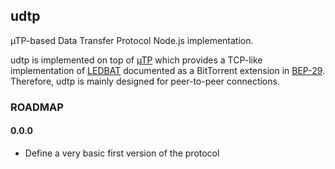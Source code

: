 ## udtp

µTP-based Data Transfer Protocol Node.js implementation.

udtp is implemented on top of [µTP](https://github.com/bittorrent/libutp) which provides a TCP-like implementation of [LEDBAT](http://datatracker.ietf.org/wg/ledbat/charter/) documented as a BitTorrent extension in [BEP-29](http://www.bittorrent.org/beps/bep_0029.html). Therefore, udtp is mainly designed for peer-to-peer connections.


### ROADMAP

#### 0.0.0
- Define a very basic first version of the protocol
